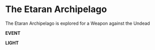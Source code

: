<!-- .slide: data-background="#ffffff" -->
# The Etaran Archipelago

The Etaran Archipelago is explored for a Weapon against the Undead

**EVENT**

**LIGHT**
